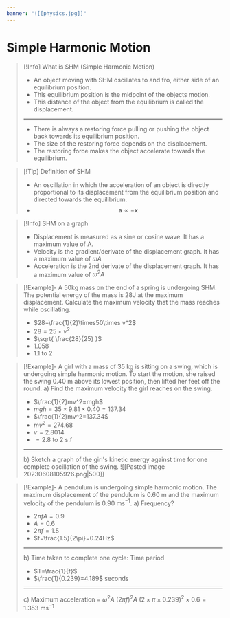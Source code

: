 ```yaml
---
banner: "![[physics.jpg]]"
---
```

# Simple Harmonic Motion 

> [!Info] What is SHM (Simple Harmonic Motion)
> - An object moving with SHM oscillates to and fro, either side of an equilibrium position.
> - This equilibrium position is the midpoint of the objects motion.
> - This distance of the object from the equilibrium is called the displacement.
> ---
> - There is always a restoring force pulling or pushing the object back towards its equilibrium position.
> - The size of the restoring force depends on the displacement.
> - The restoring force makes the object accelerate towards the equilibrium.

> [!Tip] Definition of SHM 
> - An oscillation in which the acceleration of an object is directly proportional to its displacement from the equilibrium position and directed towards the equilibrium. 
> - $$\mathbf{a} \propto -\mathbf{x}$$

> [!Info] SHM on a graph 
> - Displacement is measured as a sine or cosine wave. It has a maximum value of A.
> - Velocity is the gradient/derivate of the displacement graph. It has a maximum value of $\omega A$
> - Acceleration is the 2nd derivate of the displacement graph. It has a maximum value of $\omega^2A$

> [!Example]- A 50kg mass on the end of a spring is undergoing SHM. The potential energy of the mass is 28J at the maximum displacement. Calculate the maximum velocity that the mass reaches while oscillating. 
> - $28=\frac{1}{2}\times50\times v^2$
> - $28=25\times v^2$
> - $\sqrt{ \frac{28}{25} }$
> - $1.058$
> - $1.1$ to 2 

> [!Example]- A girl with a mass of 35 kg is sitting on a swing, which is undergoing simple harmonic motion. To start the motion, she raised the swing 0.40 m above its lowest position, then lifted her feet off the round.
> a) Find the maximum velocity the girl reaches on the swing.
> - $\frac{1}{2}mv^2=mgh$
> - $mgh=35\times9.81\times 0.40=137.34$
> - $\frac{1}{2}mv^2=137.34$
> - $mv^2=274.68$
> - $v=2.8014$
> - $=2.8$ to 2 s.f
> ---
> b) Sketch a graph of the girl's kinetic energy against time for one complete oscillation of the swing.
> ![[Pasted image 20230608105926.png|500]]

> [!Example]- A pendulum is undergoing simple harmonic motion. The maximum displacement of the pendulum is 0.60 m and the maximum velocity of the pendulum is 0.90 ms$^{-1}$.
> a) Frequency?
> - $2\pi fA=0.9$
> - $A=0.6$
> - $2\pi f=1.5$
> - $f=\frac{1.5}{2\pi}=0.24Hz$
> ---
>b) Time taken to complete one cycle: Time period 
> - $T=\frac{1}{f}$
> - $\frac{1}{0.239}=4.189$ seconds 
>---
>c) Maximum acceleration = $\omega^2A$
> $(2\pi f)^2A$
> $(2\times \pi \times 0.239)^2\times 0.6=1.353$ ms$^{-1}$



